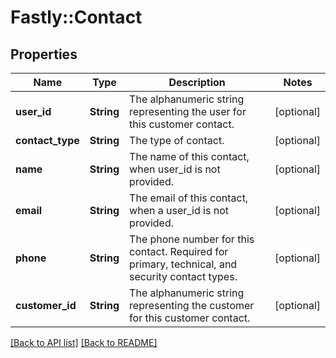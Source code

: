 # Fastly::Contact

## Properties

| Name | Type | Description | Notes |
| ---- | ---- | ----------- | ----- |
| **user_id** | **String** | The alphanumeric string representing the user for this customer contact. | [optional] |
| **contact_type** | **String** | The type of contact. | [optional] |
| **name** | **String** | The name of this contact, when user_id is not provided. | [optional] |
| **email** | **String** | The email of this contact, when a user_id is not provided. | [optional] |
| **phone** | **String** | The phone number for this contact. Required for primary, technical, and security contact types. | [optional] |
| **customer_id** | **String** | The alphanumeric string representing the customer for this customer contact. | [optional] |

[[Back to API list]](../../README.md#endpoints) [[Back to README]](../../README.md)

